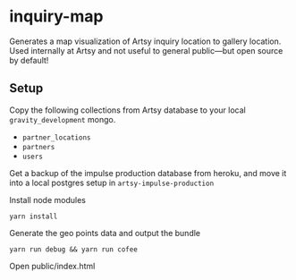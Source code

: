 # inquiry-map

Generates a map visualization of Artsy inquiry location to gallery location. Used internally at Artsy and not useful to general public—but open source by default!

## Setup

Copy the following collections from Artsy database to your local `gravity_development` mongo.

* `partner_locations`
* `partners`
* `users`

Get a backup of the impulse production database from heroku, and move it into a local postgres setup in `artsy-impulse-production`

Install node modules

`yarn install`

Generate the geo points data and output the bundle

`yarn run debug && yarn run cofee`

Open public/index.html
